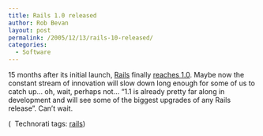 ```yaml
---
title: Rails 1.0 released
author: Rob Bevan
layout: post
permalink: /2005/12/13/rails-10-released/
categories:
  - Software
---
```

15 months after its initial launch, [Rails][1] finally [reaches 1.0][2]. Maybe now the constant stream of innovation will slow down long enough for some of us to catch up&#8230; oh, wait, perhaps not&#8230; &#8220;1.1 is already pretty far along in development and will see some of the biggest upgrades of any Rails release&#8221;. Can&#8217;t wait.

<p class="technorati-tags">
  (<img style="float: none; padding: 2px 2px 0 2px;"  src="http://robbevan.com/blog/wp-content/themes/robbevan/images/technorati-small.gif" alt="" /> Technorati tags: <a href="http://technorati.com/tag/rails" rel="tag">rails</a>)
</p>

 [1]: http://www.rubyonrails.com/
 [2]: http://weblog.rubyonrails.com/articles/2005/12/13/rails-1-0-party-like-its-one-oh-oh